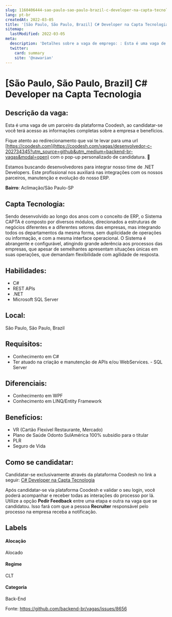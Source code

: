 ```yaml
---
slug: 1160406444-sao-paulo-sao-paulo-brazil-c-developer-na-capta-tecnologia
lang: pt-br
createdAt: 2022-03-05
title: '[São Paulo, São Paulo, Brazil] C# Developer na Capta Tecnologia - Vaga de Emprego'
sitemap:
  lastModified: 2022-03-05
meta:
  description: 'Detalhes sobre a vaga de emprego: : Esta é uma vaga de um parceiro da plataforma Coodesh, ao candidatar-se você terá acesso as informações completas sobre a empresa e benefícios.  Fique atento ao redirecionamento que vai te levar para uma url [https://coodesh.com](https://coodesh.com/vagas/desenvolvedor-c-202734345?utm_source=github&utm_medium=backend-br-vagas&modal=open) com o pop-up personalizado de candidatura. 👋 <p>Estamos buscando desenvolvedores para integrar nosso time de .NET Developers. Este profissional nos auxiliará nas integrações com os nossos parceiros, manutenção e evolução do nosso ERP.</p> <p><strong>Bairro</strong>: Aclimação/São Paulo-SP</p>'
  twitter:
    card: summary
    site: '@nawarian'
---
```


# [São Paulo, São Paulo, Brazil] C# Developer na Capta Tecnologia

## Descrição da vaga: 
Esta é uma vaga de um parceiro da plataforma Coodesh, ao candidatar-se você terá acesso as informações completas sobre a empresa e benefícios.


Fique atento ao redirecionamento que vai te levar para uma url [https://coodesh.com](https://coodesh.com/vagas/desenvolvedor-c-202734345?utm_source=github&utm_medium=backend-br-vagas&modal=open) com o pop-up personalizado de candidatura. 👋
<p>Estamos buscando desenvolvedores para integrar nosso time de .NET Developers. Este profissional nos auxiliará nas integrações com os nossos parceiros, manutenção e evolução do nosso ERP.</p>
<p><strong>Bairro</strong>: Aclimação/São Paulo-SP</p>

## Capta Tecnologia: 
 <p>Sendo desenvolvido ao longo dos anos com o conceito de ERP, o Sistema CAPTA é composto por diversos módulos, direcionados a estruturas de negócios diferentes e a diferentes setores das empresas, mas integrando todos os departamentos da mesma forma, sem duplicidade de operações ou informação, e com a mesma interface operacional. O Sistema é abrangente e configurável, atingindo grande aderência aos processos das empresas, que apesar de semelhantes apresentam situações únicas em suas operações, que demandam flexibilidade com agilidade de resposta.</p>
</p>

 ## Habilidades: 
 - C# 
- REST APIs 
- .NET 
- Microsoft SQL Server
## Local: 
 São Paulo, São Paulo, Brazil
## Requisitos: 
 - Conhecimento em C#  
- Ter atuado na criação e manutenção de APIs e/ou WebServices. - SQL Server
## Diferenciais: 
 - Conhecimento em WPF 
- Conhecimento em LINQ/Entity Framework
## Benefícios: 
 - VR (Cartão Flexível Restaurante, Mercado) 
- Plano de Saúde Odonto SulAmérica 100% subsídio para o titular 
- PLR 
- Seguro de Vida
## Como se candidatar:
Candidatar-se exclusivamente através da plataforma Coodesh no link a seguir: [C# Developer na Capta Tecnologia](https://coodesh.com/vagas/desenvolvedor-c-202734345?utm_source=github&utm_medium=backend-br-vagas&modal=open)


Após candidatar-se via plataforma Coodesh e validar o seu login, você poderá acompanhar e receber todas as interações do processo por lá. Utilize a opção **Pedir Feedback** entre uma etapa e outra na vaga que se candidatou. Isso fará com que a pessoa **Recruiter** responsável pelo processo na empresa receba a notificação.
## Labels
#### Alocação
Alocado
#### Regime
CLT
#### Categoria
Back-End

Fonte: https://github.com/backend-br/vagas/issues/8656